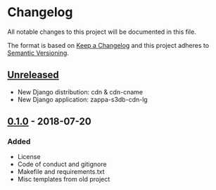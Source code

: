 # Changelog
All notable changes to this project will be documented in this file.

The format is based on [Keep a Changelog](https://keepachangelog.com/en/1.0.0/)
and this project adheres to [Semantic Versioning](https://semver.org/spec/v2.0.0.html).

## [Unreleased]
- New Django distribution: cdn & cdn-cname
- New Django application: zappa-s3db-cdn-lg

## [0.1.0] - 2018-07-20
### Added
- License
- Code of conduct and gitignore
- Makefile and requirements.txt
- Misc templates from old project

[Unreleased]: https://github.com/carlos-avila/cloudformation-templates/compare/v1.0.0...HEAD
[0.1.0]: https://github.com/carlos-avila/cloudformation-templates/compare/v0.1.0...v0.0.2
